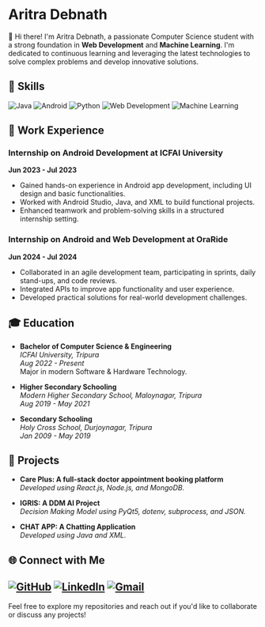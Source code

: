 # Aritra Debnath

👋 Hi there! I'm Aritra Debnath, a passionate Computer Science student with a strong foundation in **Web Development** and **Machine Learning**. I'm dedicated to continuous learning and leveraging the latest technologies to solve complex problems and develop innovative solutions.

## 🚀 Skills
![Java](https://img.shields.io/badge/Java-ED8B00?style=for-the-badge&logo=openjdk&logoColor=white)
![Android](https://img.shields.io/badge/Android-3DDC84?style=for-the-badge&logo=android&logoColor=white)
![Python](https://img.shields.io/badge/Python-3776AB?style=for-the-badge&logo=python&logoColor=white)
![Web Development](https://img.shields.io/badge/Web_Development-FF5722?style=for-the-badge&logo=html5&logoColor=white)
![Machine Learning](https://img.shields.io/badge/Machine_Learning-FF6F61?style=for-the-badge&logo=tensorflow&logoColor=white)

## 💼 Work Experience
### Internship on Android Development at ICFAI University
**Jun 2023 - Jul 2023**
- Gained hands-on experience in Android app development, including UI design and basic functionalities.
- Worked with Android Studio, Java, and XML to build functional projects.
- Enhanced teamwork and problem-solving skills in a structured internship setting.

### Internship on Android and Web Development at OraRide
**Jun 2024 - Jul 2024**
- Collaborated in an agile development team, participating in sprints, daily stand-ups, and code reviews.
- Integrated APIs to improve app functionality and user experience.
- Developed practical solutions for real-world development challenges.

## 🎓 Education
- **Bachelor of Computer Science & Engineering**  
  *ICFAI University, Tripura*  
  *Aug 2022 - Present*  
  Major in modern Software & Hardware Technology.

- **Higher Secondary Schooling**  
  *Modern Higher Secondary School, Maloynagar, Tripura*  
  *Aug 2019 - May 2021*

- **Secondary Schooling**  
  *Holy Cross School, Durjoynagar, Tripura*  
  *Jan 2009 - May 2019*

## 🔧 Projects
- **Care Plus: A full-stack doctor appointment booking platform**  
  *Developed using React.js, Node.js, and MongoDB.*
  
- **IGRIS: A DDM AI Project**  
  *Decision Making Model using PyQt5, dotenv, subprocess, and JSON.*

- **CHAT APP: A Chatting Application**  
  *Developed using Java and XML.*

## 🌐 Connect with Me
[![GitHub](https://img.shields.io/badge/GitHub-100000?style=for-the-badge&logo=github&logoColor=white)](https://github.com/aritra103)
[![LinkedIn](https://img.shields.io/badge/LinkedIn-0077B5?style=for-the-badge&logo=linkedin&logoColor=white)](https://www.linkedin.com/in/aritra-debnath-1909aa342/)
[![Gmail](https://img.shields.io/badge/Gmail-D14836?style=for-the-badge&logo=gmail&logoColor=white)](mailto:aritra.debnath003@gmail.com)
---

Feel free to explore my repositories and reach out if you'd like to collaborate or discuss any projects!
